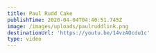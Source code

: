 ```yaml
---
title: Paul Rudd Cake
publishTime: 2020-04-04T04:40:51.745Z
image: /images/uploads/paulruddlink.png
destinationUrl: 'https://youtu.be/14vzAOcdu1c'
type: video
---
```


